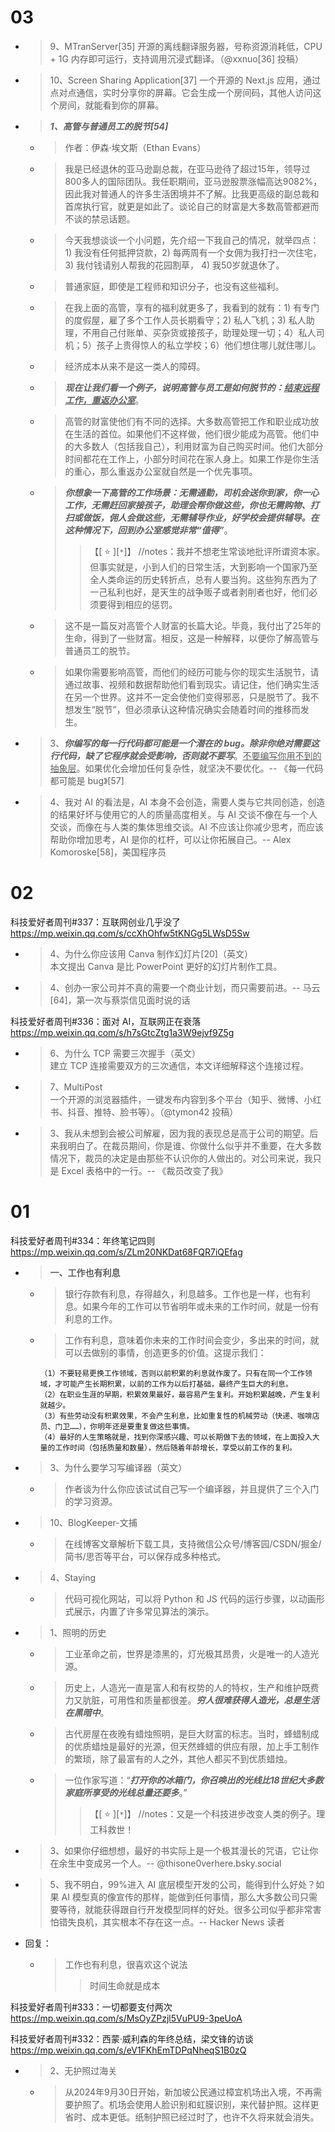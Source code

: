 
# 03

- > 9、MTranServer[35] 开源的离线翻译服务器，号称资源消耗低，CPU + 1G 内存即可运行，支持调用沉浸式翻译。（@xxnuo[36] 投稿）
- > 10、Screen Sharing Application[37] 一个开源的 Next.js 应用，通过点对点通信，实时分享你的屏幕。它会生成一个房间码，其他人访问这个房间，就能看到你的屏幕。
- > ***1、高管与普通员工的脱节[54]***
  * > 作者：伊森·埃文斯（Ethan Evans）
  * > 我是已经退休的亚马逊副总裁，在亚马逊待了超过15年，领导过800多人的国际团队。我任职期间，亚马逊股票涨幅高达9082%，因此我对普通人的许多生活困境并不了解。比我更高级的副总裁和首席执行官，就更是如此了。谈论自己的财富是大多数高管都避而不谈的禁忌话题。
  * > 今天我想谈谈一个小问题，先介绍一下我自己的情况，就举四点：1) 我没有任何抵押贷款，2) 每两周有一个女佣为我打扫一次住宅，3) 我付钱请别人帮我的花园割草， 4) 我50岁就退休了。
  * > 普通家庭，即使是工程师和知识分子，也没有这些福利。
  * > 在我上面的高管，享有的福利就更多了，我看到的就有：1) 有专门的度假屋，雇了多个工作人员长期看守；2) 私人飞机；3) 私人助理，不用自己付账单、买杂货或接孩子，助理处理一切；4）私人司机；5）孩子上贵得惊人的私立学校；6）他们想住哪儿就住哪儿。
  * > 经济成本从来不是这一类人的障碍。
  * > ***现在让我们看一个例子，说明高管与员工是如何脱节的：<ins>结束远程工作，重返办公室</ins>***。
  * > 高管的财富使他们有不同的选择。大多数高管把工作和职业成功放在生活的首位。如果他们不这样做，他们很少能成为高管。他们中的大多数人（包括我自己），利用财富为自己购买时间。他们大部分时间都花在工作上，小部分时间花在家人身上。如果工作是你生活的重心，那么重返办公室就自然是一个优先事项。
  * > ***你想象一下高管的工作场景：无需通勤，司机会送你到家，你一心工作，无需赶回家接孩子，助理会帮你做这些，你也无需购物、打扫或做饭，佣人会做这些，无需辅导作业，好学校会提供辅导。在这种情况下，回到办公室感觉非常“值得”***。
    >> 【[ :star: ][`*`]】 //notes：我并不想老生常谈地批评所谓资本家。但事实就是，小到人们的日常生活，大到影响一个国家乃至全人类命运的历史转折点，总有人要当狗。这些狗东西为了一己私利也好，是天生的战争贩子或者剥削者也好，他们必须要得到相应的惩罚。
  * > 这不是一篇反对高管个人财富的长篇大论。毕竟，我付出了25年的生命，得到了一些财富。相反，这是一种解释，以便你了解高管与普通员工的脱节。
  * > 如果你需要影响高管，而他们的经历可能与你的现实生活脱节，请通过故事、视频和数据帮助他们看到现实。请记住，他们确实生活在另一个世界。这并不一定会使他们变得邪恶，只是脱节了。我不想发生“脱节”，但必须承认这种情况确实会随着时间的推移而发生。
- > 3、***你编写的每一行代码都可能是一个潜在的 bug。除非你绝对需要这行代码，缺了它程序就会受影响，否则就不要写***。<ins>不要编写你用不到的抽象层</ins>。如果优化会增加任何复杂性，就坚决不要优化。-- 《每一代码都可能是 bug》[57]
- > 4、我对 AI 的看法是，AI 本身不会创造，需要人类与它共同创造，创造的结果好坏与使用它的人的质量高度相关。与 AI 交谈不像在与一个人交谈，而像在与人类的集体思维交谈。AI 不应该让你减少思考，而应该帮助你增加思考，AI 是你的杠杆，可以让你拓展自己。-- Alex Komoroske[58]，美国程序员

# 02

科技爱好者周刊#337：互联网创业几乎没了 https://mp.weixin.qq.com/s/ccXhOhfw5tKNGg5LWsD5Sw
- > 4、为什么你应该用 Canva 制作幻灯片[20]（英文） <br> 本文提出 Canva 是比 PowerPoint 更好的幻灯片制作工具。
- > 4、创办一家公司并不真的需要一个商业计划，而只需要前进。-- 马云[64]，第一次与蔡崇信见面时说的话

科技爱好者周刊#336：面对 AI，互联网正在衰落 https://mp.weixin.qq.com/s/h7sGtcZtg1a3W9ejvf9Z5g
- > 6、为什么 TCP 需要三次握手（英文） <br> 建立 TCP 连接需要双方的三次通信，本文详细解释这个连接过程。
- > 7、MultiPost <br> 一个开源的浏览器插件，一键发布内容到多个平台（知乎、微博、小红书、抖音、推特、脸书等）。（@tymon42 投稿）
- > 3、我从未想到会被公司解雇，因为我的表现总是高于公司的期望。后来我明白了。在裁员期间，你是谁、你做什么似乎并不重要，在大多数情况下，裁员的决定是由那些不认识你的人做出的。对公司来说，我只是 Excel 表格中的一行。-- 《裁员改变了我》

# 01

科技爱好者周刊#334：年终笔记四则 https://mp.weixin.qq.com/s/ZLm20NKDat68FQR7iQEfag
- > **一、工作也有利息**
  * > 银行存款有利息，存得越久，利息越多。工作也是一样，也有利息。如果今年的工作可以节省明年或未来的工作时间，就是一份有利息的工作。
  * > 工作有利息，意味着你未来的工作时间会变少，多出来的时间，就可以去做别的事情，创造更多的价值。这提示我们：
    ```console
    （1）不要轻易更换工作领域，否则以前积累的利息就作废了。只有在同一个工作领域，才可能产生长期积累，以前的工作为以后打基础，最终产生巨大的利息。
    （2）在职业生涯的早期，积累效果最好，最容易产生复利。开始积累越晚，产生复利就越少。
    （3）有些劳动没有积累效果，不会产生利息，比如重复性的机械劳动（快递、咖啡店员、门卫……），你明年还是要重复做这些事情。
    （4）最好的人生策略就是，找到你深感兴趣、可以长期做下去的领域，在上面投入大量的工作时间（包括质量和数量），然后随着年龄增长，享受以前工作的复利。
    ```
- > 3、为什么要学习写编译器（英文）
  * > 作者谈为什么你应该试试自己写一个编译器，并且提供了三个入门的学习资源。
- > 10、BlogKeeper-文捕
  * > 在线博客文章解析下载工具，支持微信公众号/博客园/CSDN/掘金/简书/思否等平台，可以保存成多种格式。
- > 4、Staying
  * > 代码可视化网站，可以将 Python 和 JS 代码的运行步骤，以动画形式展示，内置了许多常见算法的演示。
- > 1、照明的历史
  * > 工业革命之前，世界是漆黑的，灯光极其昂贵，火是唯一的人造光源。
  * > 历史上，人造光一直是富人和有权势的人的特权，生产和维护既费力又肮脏，可用性和质量都很差。***穷人很难获得人造光，总是生活在黑暗中***。
  * > 古代房屋在夜晚有蜡烛照明，是巨大财富的标志。当时，蜂蜡制成的优质蜡烛是最好的光源，但天然蜂蜡的供应有限，加上手工制作的繁琐，除了最富有的人之外，其他人都买不到优质蜡烛。
  * > 一位作家写道：“***打开你的冰箱门，你召唤出的光线比18世纪大多数家庭所享受的光线总量还要多***。”
    >> 【[ :star: ][`*`]】 //notes：又是一个科技进步改变人类的例子。理工科救世！
- > 3、如果你仔细想想，最好的书实际上是一个极其漫长的咒语，它让你在余生中变成另一个人。-- @thisone0verhere.bsky.social
- > 5、我不明白，99%进入 AI 底层模型开发的公司，能得到什么好处？如果 AI 模型真的像宣传的那样，能做到任何事情，那么大多数公司只需要等待，就能获得跟自行开发模型同样的好处。很多公司似乎都非常害怕错失良机，其实根本不存在这一点。-- Hacker News 读者
- 回复：
  * > 工作也有利息，很喜欢这个说法
    >> 时间生命就是成本

科技爱好者周刊#333：一切都要支付两次 https://mp.weixin.qq.com/s/MsOyZPzjl5VuPU9-3peUoA

科技爱好者周刊#332：西蒙·威利森的年终总结，梁文锋的访谈 https://mp.weixin.qq.com/s/eV1FKhEmTDPqNheqS1B0zQ
- > 2、无护照过海关
  * > 从2024年9月30日开始，新加坡公民通过樟宜机场出入境，不再需要护照了。机场会使用人脸识别和虹膜识别，来代替护照。这样更省时、成本更低。纸制护照已经过时了，也许不久将来就会消失。
